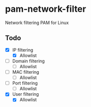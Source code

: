 # pam-network-filter

Network filtering PAM for Linux

## Todo

- [x] IP filtering
    - [x] Allowlist
- [ ] Domain filtering
    - [ ] Allowlist
- [ ] MAC filtering
    - [ ] Allowlist
- [ ] Port filtering
    - [ ] Allowlist
- [x] User filtering
    - [x] Allowlist
